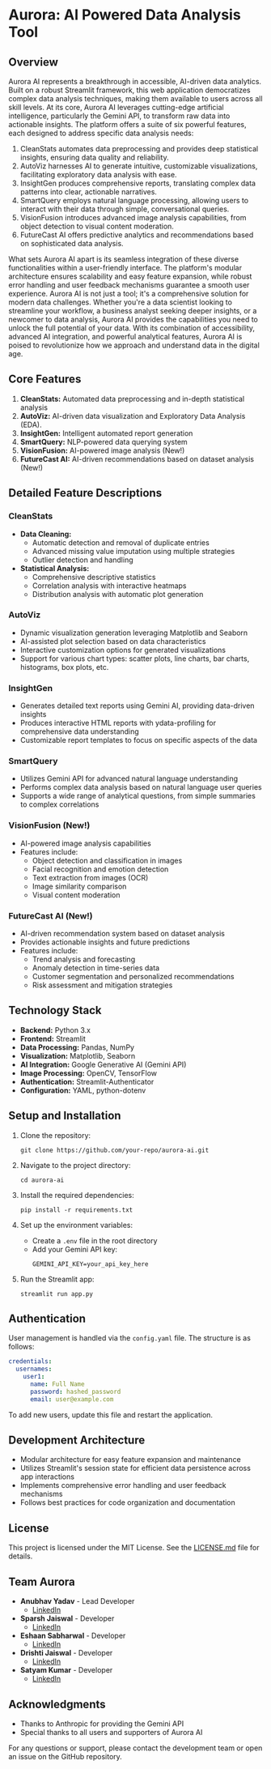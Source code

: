 # Aurora: AI Powered Data Analysis Tool

## Overview

Aurora AI represents a breakthrough in accessible, AI-driven data analytics. Built on a robust Streamlit framework, this web application democratizes complex data analysis techniques, making them available to users across all skill levels. At its core, Aurora AI leverages cutting-edge artificial intelligence, particularly the Gemini API, to transform raw data into actionable insights.
The platform offers a suite of six powerful features, each designed to address specific data analysis needs:

1. CleanStats automates data preprocessing and provides deep statistical insights, ensuring data quality and reliability.
2. AutoViz harnesses AI to generate intuitive, customizable visualizations, facilitating exploratory data analysis with ease.
3. InsightGen produces comprehensive reports, translating complex data patterns into clear, actionable narratives.
4. SmartQuery employs natural language processing, allowing users to interact with their data through simple, conversational queries.
5. VisionFusion introduces advanced image analysis capabilities, from object detection to visual content moderation.
6. FutureCast AI offers predictive analytics and recommendations based on sophisticated data analysis.

What sets Aurora AI apart is its seamless integration of these diverse functionalities within a user-friendly interface. The platform's modular architecture ensures scalability and easy feature expansion, while robust error handling and user feedback mechanisms guarantee a smooth user experience.
Aurora AI is not just a tool; it's a comprehensive solution for modern data challenges. Whether you're a data scientist looking to streamline your workflow, a business analyst seeking deeper insights, or a newcomer to data analysis, Aurora AI provides the capabilities you need to unlock the full potential of your data. With its combination of accessibility, advanced AI integration, and powerful analytical features, Aurora AI is poised to revolutionize how we approach and understand data in the digital age.

## Core Features

1. **CleanStats:** Automated data preprocessing and in-depth statistical analysis
2. **AutoViz:** AI-driven data visualization and Exploratory Data Analysis (EDA). 
3. **InsightGen:** Intelligent automated report generation
4. **SmartQuery:** NLP-powered data querying system
5. **VisionFusion:** AI-powered image analysis (New!)
6. **FutureCast AI:** AI-driven recommendations based on dataset analysis (New!)

## Detailed Feature Descriptions

### CleanStats
- **Data Cleaning:** 
  - Automatic detection and removal of duplicate entries
  - Advanced missing value imputation using multiple strategies
  - Outlier detection and handling
- **Statistical Analysis:** 
  - Comprehensive descriptive statistics
  - Correlation analysis with interactive heatmaps
  - Distribution analysis with automatic plot generation

### AutoViz
- Dynamic visualization generation leveraging Matplotlib and Seaborn
- AI-assisted plot selection based on data characteristics
- Interactive customization options for generated visualizations
- Support for various chart types: scatter plots, line charts, bar charts, histograms, box plots, etc.

### InsightGen
- Generates detailed text reports using Gemini AI, providing data-driven insights
- Produces interactive HTML reports with ydata-profiling for comprehensive data understanding
- Customizable report templates to focus on specific aspects of the data

### SmartQuery
- Utilizes Gemini API for advanced natural language understanding
- Performs complex data analysis based on natural language user queries
- Supports a wide range of analytical questions, from simple summaries to complex correlations

### VisionFusion (New!)
- AI-powered image analysis capabilities
- Features include:
  - Object detection and classification in images
  - Facial recognition and emotion detection
  - Text extraction from images (OCR)
  - Image similarity comparison
  - Visual content moderation

### FutureCast AI (New!)
- AI-driven recommendation system based on dataset analysis
- Provides actionable insights and future predictions
- Features include:
  - Trend analysis and forecasting
  - Anomaly detection in time-series data
  - Customer segmentation and personalized recommendations
  - Risk assessment and mitigation strategies

## Technology Stack

- **Backend:** Python 3.x
- **Frontend:** Streamlit
- **Data Processing:** Pandas, NumPy
- **Visualization:** Matplotlib, Seaborn
- **AI Integration:** Google Generative AI (Gemini API)
- **Image Processing:** OpenCV, TensorFlow
- **Authentication:** Streamlit-Authenticator
- **Configuration:** YAML, python-dotenv

## Setup and Installation

1. Clone the repository:
   ```
   git clone https://github.com/your-repo/aurora-ai.git
   ```

2. Navigate to the project directory:
   ```
   cd aurora-ai
   ```

3. Install the required dependencies:
   ```
   pip install -r requirements.txt
   ```

4. Set up the environment variables:
   - Create a `.env` file in the root directory
   - Add your Gemini API key:
     ```
     GEMINI_API_KEY=your_api_key_here
     ```

5. Run the Streamlit app:
   ```
   streamlit run app.py
   ```

## Authentication

User management is handled via the `config.yaml` file. The structure is as follows:

```yaml
credentials:
  usernames:
    user1:
      name: Full Name
      password: hashed_password
      email: user@example.com
```

To add new users, update this file and restart the application.

## Development Architecture

- Modular architecture for easy feature expansion and maintenance
- Utilizes Streamlit's session state for efficient data persistence across app interactions
- Implements comprehensive error handling and user feedback mechanisms
- Follows best practices for code organization and documentation

## License

This project is licensed under the MIT License. See the [LICENSE.md](LICENSE.md) file for details.

## Team Aurora

- **Anubhav Yadav** - Lead Developer
  - [LinkedIn](https://www.linkedin.com/in/anubhav-yadav-data-science/)
- **Sparsh Jaiswal** - Developer
  - [LinkedIn](https://www.linkedin.com/in/sparsh-jaiswal-aa903730b/)
- **Eshaan Sabharwal** - Developer
  - [LinkedIn](https://www.linkedin.com/in/eshaan-sabharwal-b73a201b2)
- **Drishti Jaiswal** - Developer
  - [LinkedIn](http://linkedin.com/in/drishti-jaiswal-40331627b)
- **Satyam Kumar** - Developer
  - [LinkedIn](https://www.linkedin.com/in/satyam-kumar-63419a251/)


## Acknowledgments

- Thanks to Anthropic for providing the Gemini API
- Special thanks to all users and supporters of Aurora AI

For any questions or support, please contact the development team or open an issue on the GitHub repository.

